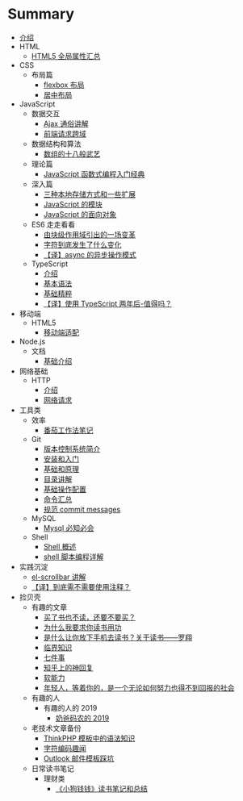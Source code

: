 # Summary

- [介绍](README.md)
- HTML
  - [HTML5 全局属性汇总](HTML/global-attr.md)
- CSS
  - 布局篇
    - [flexbox 布局](CSS/layouts/flexbox.md)
    - [居中布局](CSS/layouts/middle.md)
- JavaScript
  - 数据交互
    - [Ajax 通俗讲解](JavaScript/utility/data-interaction/ajax.md)
    - [前端请求跨域](JavaScript/utility/data-interaction/cross-origin.md)
  - 数据结构和算法
    - [数组的十八般武艺](JavaScript/utility/fe-algorithm/array.md)
  - 理论篇
    - [JavaScript 函数式编程入门经典](JavaScript/utility/fp.md)
  - 深入篇
    - [三种本地存储方式和一些扩展](JavaScript/utility/cache.md)
    - [JavaScript 的模块](JavaScript/utility/module.md)
    - [JavaScript 的面向对象](JavaScript/utility/oo.md)
  - ES6 走走看看
    - [由块级作用域引出的一场变革](JavaScript/ES6/block.md)
    - [字符到底发生了什么变化](JavaScript/ES6/string.md)
    - [【译】async 的异步操作模式](JavaScript/ES6/async.md)
  - TypeScript
    - [介绍](JavaScript/typescript/intro.md)
    - [基本语法](JavaScript/typescript/synax.md)
    - [基础精粹](JavaScript/typescript/basic-essence.md)
    - [【译】使用 TypeScript 两年后-值得吗？](JavaScript/typescript/use-typescript-two-years.md)
- 移动端
  - HTML5
    - [移动端适配](mobile/fit.md)
- Node.js
  - 文档
    - [基础介绍](node/index.md)
- 网络基础
  - HTTP
    - [介绍](network-basics/HTTP/index.md)
    - [网络请求](network-basics/request/index.md)
- 工具类
  - 效率
    - [番茄工作法笔记](assistive-tools/efficiency/tomato.md)
  - Git
    - [版本控制系统简介](assistive-tools/git/intro.md)
    - [安装和入门](assistive-tools/git/workflow.md)
    - [基础和原理](assistive-tools/git/theory.md)
    - [目录讲解](assistive-tools/git/directory.md)
    - [基础操作配置](assistive-tools/git/setconfig.md)
    - [命令汇总](assistive-tools/git/command.md)
    - [规范 commit messages](assistive-tools/git/commit.md)
  - MySQL
    - [Mysql 必知必会](assistive-tools/database/mysql.md)
  - Shell
    - [Shell 概述](assistive-tools/shell/basics.md)
    - [shell 脚本编程详解](assistive-tools/shell/script.md)
- 实践沉淀
  - [el-scrollbar 讲解](project/el-scrollbar.md)
  - [【译】到底需不需要使用注释？](project/need-or-not-comment.md)
- 捡贝壳
  - 有趣的文章
    - [买了书也不读，还要不要买？](article/book.md)
    - [为什么我要求你读书用功](article/read-book.md)
    - [是什么让你放下手机去读书？关于读书——罗翔](article/why-read-book.md)
    - [临界知识](article/critical-knowledge.md)
    - [七件事](article/seven-thing.md)
    - [知乎上的神回复](article/zhihu48.md)
    - [软能力](article/soft-skills.md)
    - [年轻人，等着你的，是一个无论如何努力也得不到回报的社会](article/female.md)
  - 有趣的人
    - 有趣的人的 2019
      - [奶爸码农的 2019](article/year-summary/2019/naibamanong2019.md)
  - 老技术文章备份
    - [ThinkPHP 模板中的语法知识](article/oldTechnologyArticle/ThinkPHP_template.md)
    - [字符编码趣闻](article/oldTechnologyArticle/zifubianma.md)
    - [Outlook 邮件模板踩坑](article/oldTechnologyArticle/email.md)
  - 日常读书笔记
    - 理财类
      - [《小狗钱钱》读书笔记和总结](article/book/xiaogouqianqian.md)
